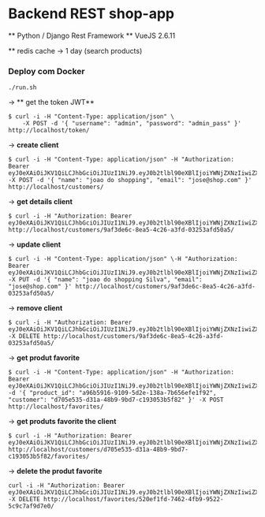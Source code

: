 # Backend REST shop-app


** Python / Django Rest Framework
** VueJS 2.6.11

** redis cache -> 1 day (search products)

### Deploy com Docker

    ./run.sh

-> ** get the token JWT**

    $ curl -i -H "Content-Type: application/json" \
        -X POST -d '{ "username": "admin", "password": "admin_pass" }' http://localhost/token/

-> **create client**

    $ curl -i -H "Content-Type: application/json" -H "Authorization: Bearer eyJ0eXAiOiJKV1QiLCJhbGciOiJIUzI1NiJ9.eyJ0b2tlbl90eXBlIjoiYWNjZXNzIiwiZXhwIjoxNTg1MDA5OTc0LCJqdGkiOiJlZDVlNWVjZjIyZDE0YTVmODcwNWRkZDE3NTkzZWJhMyIsInVzZXJfaWQiOjF9.RhrlIFn7EGdNiWurlwL0Pr2JWqBlQwzBjMbtLqlPk_Q" -X POST -d '{ "name": "joao do shopping", "email": "jose@shop.com" }' http://localhost/customers/

-> **get details client**

    $ curl -i -H "Authorization: Bearer eyJ0eXAiOiJKV1QiLCJhbGciOiJIUzI1NiJ9.eyJ0b2tlbl90eXBlIjoiYWNjZXNzIiwiZXhwIjoxNTg1MDA5OTc0LCJqdGkiOiJlZDVlNWVjZjIyZDE0YTVmODcwNWRkZDE3NTkzZWJhMyIsInVzZXJfaWQiOjF9.RhrlIFn7EGdNiWurlwL0Pr2JWqBlQwzBjMbtLqlPk_Q" http://localhost/customers/9af3de6c-8ea5-4c26-a3fd-03253afd50a5/


-> **update client**

    $ curl -i -H "Content-Type: application/json" \-H "Authorization: Bearer eyJ0eXAiOiJKV1QiLCJhbGciOiJIUzI1NiJ9.eyJ0b2tlbl90eXBlIjoiYWNjZXNzIiwiZXhwIjoxNTg1MDA5OTc0LCJqdGkiOiJlZDVlNWVjZjIyZDE0YTVmODcwNWRkZDE3NTkzZWJhMyIsInVzZXJfaWQiOjF9.RhrlIFn7EGdNiWurlwL0Pr2JWqBlQwzBjMbtLqlPk_Q" -X PUT -d '{ "name": "joao do shopping Silva", "email": "jose@shop.com" }' http://localhost/customers/9af3de6c-8ea5-4c26-a3fd-03253afd50a5/


-> **remove client**

    $ curl -i -H "Authorization: Bearer eyJ0eXAiOiJKV1QiLCJhbGciOiJIUzI1NiJ9.eyJ0b2tlbl90eXBlIjoiYWNjZXNzIiwiZXhwIjoxNTg1MDA5OTc0LCJqdGkiOiJlZDVlNWVjZjIyZDE0YTVmODcwNWRkZDE3NTkzZWJhMyIsInVzZXJfaWQiOjF9.RhrlIFn7EGdNiWurlwL0Pr2JWqBlQwzBjMbtLqlPk_Q" -X DELETE http://localhost/customers/9af3de6c-8ea5-4c26-a3fd-03253afd50a5/


-> **get produt favorite**

    $ curl -i -H "Content-Type: application/json" -H "Authorization: Bearer eyJ0eXAiOiJKV1QiLCJhbGciOiJIUzI1NiJ9.eyJ0b2tlbl90eXBlIjoiYWNjZXNzIiwiZXhwIjoxNTg1MDA5OTc0LCJqdGkiOiJlZDVlNWVjZjIyZDE0YTVmODcwNWRkZDE3NTkzZWJhMyIsInVzZXJfaWQiOjF9.RhrlIFn7EGdNiWurlwL0Pr2JWqBlQwzBjMbtLqlPk_Q" -d '{ "product_id": "a96b5916-9109-5d2e-138a-7b656efe1f92", "customer": "d705e535-d31a-48b9-9bd7-c193053b5f82" }' -X POST http://localhost/favorites/


-> **get produts favorite the client**

    $ curl -i -H "Authorization: Bearer eyJ0eXAiOiJKV1QiLCJhbGciOiJIUzI1NiJ9.eyJ0b2tlbl90eXBlIjoiYWNjZXNzIiwiZXhwIjoxNTg1MDA5OTc0LCJqdGkiOiJlZDVlNWVjZjIyZDE0YTVmODcwNWRkZDE3NTkzZWJhMyIsInVzZXJfaWQiOjF9.RhrlIFn7EGdNiWurlwL0Pr2JWqBlQwzBjMbtLqlPk_Q" http://localhost/customers/d705e535-d31a-48b9-9bd7-c193053b5f82/favorites/


-> **delete the produt favorite**

    curl -i -H "Authorization: Bearer eyJ0eXAiOiJKV1QiLCJhbGciOiJIUzI1NiJ9.eyJ0b2tlbl90eXBlIjoiYWNjZXNzIiwiZXhwIjoxNTg1MDA5OTc0LCJqdGkiOiJlZDVlNWVjZjIyZDE0YTVmODcwNWRkZDE3NTkzZWJhMyIsInVzZXJfaWQiOjF9.RhrlIFn7EGdNiWurlwL0Pr2JWqBlQwzBjMbtLqlPk_Q" -X DELETE http://localhost/favorites/520ef1fd-7462-4fb9-9522-5c9c7af9d7e0/

